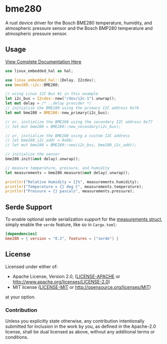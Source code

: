 # bme280

A rust device driver for the Bosch BME280 temperature, humidity, and atmospheric pressure sensor and the Bosch BMP280 temperature and atmospheric pressure sensor.

## Usage

[View Complete Documentation Here](https://docs.rs/bme280)

```rust
use linux_embedded_hal as hal;

use linux_embedded_hal::{Delay, I2cdev};
use bme280::i2c::BME280;

// using Linux I2C Bus #1 in this example
let i2c_bus = I2cdev::new("/dev/i2c-1").unwrap();
let mut delay = /* ..delay provider */
// initialize the BME280 using the primary I2C address 0x76
let mut bme280 = BME280::new_primary(i2c_bus);

// or, initialize the BME280 using the secondary I2C address 0x77
// let mut bme280 = BME280::new_secondary(i2c_bus);

// or, initialize the BME280 using a custom I2C address
// let bme280_i2c_addr = 0x88;
// let mut bme280 = BME280::new(i2c_bus, bme280_i2c_addr);

// initialize the sensor
bme280.init(&mut delay).unwrap();

// measure temperature, pressure, and humidity
let measurements = bme280.measure(&mut delay).unwrap();

println!("Relative Humidity = {}%", measurements.humidity);
println!("Temperature = {} deg C", measurements.temperature);
println!("Pressure = {} pascals", measurements.pressure);
```

## Serde Support

To enable optional serde serialization support for the [measurements struct](https://docs.rs/bme280/0.1.2/bme280/struct.Measurements.html), simply enable the `serde` feature, like so in `Cargo.toml`:

```toml
[dependencies]
bme280 = { version = "0.2", features = ["serde"] }
```

## License

Licensed under either of:

 * Apache License, Version 2.0, ([LICENSE-APACHE](LICENSE-APACHE) or http://www.apache.org/licenses/LICENSE-2.0)
 * MIT license ([LICENSE-MIT](LICENSE-MIT) or http://opensource.org/licenses/MIT)

at your option.

### Contribution

Unless you explicitly state otherwise, any contribution intentionally submitted for inclusion in the work by you, as defined in the Apache-2.0 license, shall be dual licensed as above, without any additional terms or conditions.
